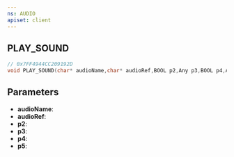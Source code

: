 ```yaml
---
ns: AUDIO
apiset: client
---
```

## PLAY_SOUND

```c
// 0x7FF4944CC209192D
void PLAY_SOUND(char* audioName,char* audioRef,BOOL p2,Any p3,BOOL p4,Any p5);
```


## Parameters
* **audioName**:
* **audioRef**:
* **p2**:
* **p3**:
* **p4**:
* **p5**: